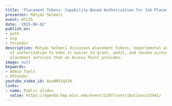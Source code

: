 ```yaml
---
title: 'Placement Tokens: Capability-Based Authorization for Job Placement'
presenter: Mátyás Selmeci
event: HTC25
date: '2025-06-02'
publish_on:
- path
- osg
- htcondor
description: Mátyás Selmeci discusses placement tokens, experimental work in the area
  of authorization to make it easier to grant, audit, and revoke access to the job
  placement services that an Access Point provides.
image: null
keywords:
- Admin Tools
- HTCondor
youtube_video_id: AauHNkIqXJ8
links:
- name: Public slides
  value: https://agenda.hep.wisc.edu/event/2297/contributions/33941/
---
```

